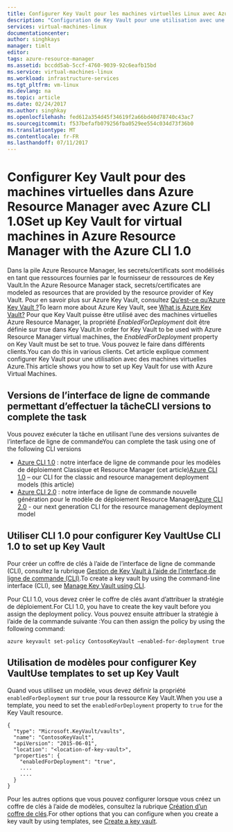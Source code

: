 ```yaml
---
title: Configurer Key Vault pour les machines virtuelles Linux avec Azure CLI 1.0 | Microsoft Docs
description: "Configuration de Key Vault pour une utilisation avec une machine virtuelle Azure Resource Manager au moyen d’Azure CLI 1.0."
services: virtual-machines-linux
documentationcenter: 
author: singhkays
manager: timlt
editor: 
tags: azure-resource-manager
ms.assetid: bccdd5ab-5ccf-4760-9039-92c6eafb15bd
ms.service: virtual-machines-linux
ms.workload: infrastructure-services
ms.tgt_pltfrm: vm-linux
ms.devlang: na
ms.topic: article
ms.date: 02/24/2017
ms.author: singhkay
ms.openlocfilehash: fed612a354d45f34619f2a66bd40d78740c43ac7
ms.sourcegitcommit: f537befafb079256fba0529ee554c034d73f36b0
ms.translationtype: MT
ms.contentlocale: fr-FR
ms.lasthandoff: 07/11/2017
---
```

# <a name="set-up-key-vault-for-virtual-machines-in-azure-resource-manager-with-the-azure-cli-10"></a><span data-ttu-id="87688-103">Configurer Key Vault pour des machines virtuelles dans Azure Resource Manager avec Azure CLI 1.0</span><span class="sxs-lookup"><span data-stu-id="87688-103">Set up Key Vault for virtual machines in Azure Resource Manager with the Azure CLI 1.0</span></span>
<span data-ttu-id="87688-104">Dans la pile Azure Resource Manager, les secrets/certificats sont modélisés en tant que ressources fournies par le fournisseur de ressources de Key Vault.</span><span class="sxs-lookup"><span data-stu-id="87688-104">In the Azure Resource Manager stack, secrets/certificates are modeled as resources that are provided by the resource provider of Key Vault.</span></span> <span data-ttu-id="87688-105">Pour en savoir plus sur Azure Key Vault, consultez [Qu’est-ce qu’Azure Key Vault ?](../../key-vault/key-vault-whatis.md)</span><span class="sxs-lookup"><span data-stu-id="87688-105">To learn more about Azure Key Vault, see [What is Azure Key Vault?](../../key-vault/key-vault-whatis.md)</span></span> <span data-ttu-id="87688-106">Pour que Key Vault puisse être utilisé avec des machines virtuelles Azure Resource Manager, la propriété *EnabledForDeployment* doit être définie sur true dans Key Vault.</span><span class="sxs-lookup"><span data-stu-id="87688-106">In order for Key Vault to be used with Azure Resource Manager virtual machines, the *EnabledForDeployment* property on Key Vault must be set to true.</span></span> <span data-ttu-id="87688-107">Vous pouvez le faire dans différents clients.</span><span class="sxs-lookup"><span data-stu-id="87688-107">You can do this in various clients.</span></span> <span data-ttu-id="87688-108">Cet article explique comment configurer Key Vault pour une utilisation avec des machines virtuelles Azure.</span><span class="sxs-lookup"><span data-stu-id="87688-108">This article shows you how to set up Key Vault for use with Azure Virtual Machines.</span></span>

## <a name="cli-versions-to-complete-the-task"></a><span data-ttu-id="87688-109">Versions de l’interface de ligne de commande permettant d’effectuer la tâche</span><span class="sxs-lookup"><span data-stu-id="87688-109">CLI versions to complete the task</span></span>
<span data-ttu-id="87688-110">Vous pouvez exécuter la tâche en utilisant l’une des versions suivantes de l’interface de ligne de commande</span><span class="sxs-lookup"><span data-stu-id="87688-110">You can complete the task using one of the following CLI versions</span></span>

- <span data-ttu-id="87688-111">[Azure CLI 1.0](#quick-commands) : notre interface de ligne de commande pour les modèles de déploiement Classique et Resource Manager (cet article)</span><span class="sxs-lookup"><span data-stu-id="87688-111">[Azure CLI 1.0](#quick-commands) – our CLI for the classic and resource management deployment models (this article)</span></span>
- <span data-ttu-id="87688-112">[Azure CLI 2.0](../windows/key-vault-setup.md?toc=%2fazure%2fvirtual-machines%2flinux%2ftoc.json) : notre interface de ligne de commande nouvelle génération pour le modèle de déploiement Resource Manager</span><span class="sxs-lookup"><span data-stu-id="87688-112">[Azure CLI 2.0](../windows/key-vault-setup.md?toc=%2fazure%2fvirtual-machines%2flinux%2ftoc.json) - our next generation CLI for the resource management deployment model</span></span>

## <a name="use-cli-10-to-set-up-key-vault"></a><span data-ttu-id="87688-113">Utiliser CLI 1.0 pour configurer Key Vault</span><span class="sxs-lookup"><span data-stu-id="87688-113">Use CLI 1.0 to set up Key Vault</span></span>
<span data-ttu-id="87688-114">Pour créer un coffre de clés à l’aide de l’interface de ligne de commande (CLI), consultez la rubrique [Gestion de Key Vault à l’aide de l’interface de ligne de commande (CLI)](../../key-vault/key-vault-manage-with-cli2.md#create-a-key-vault).</span><span class="sxs-lookup"><span data-stu-id="87688-114">To create a key vault by using the command-line interface (CLI), see [Manage Key Vault using CLI](../../key-vault/key-vault-manage-with-cli2.md#create-a-key-vault).</span></span>

<span data-ttu-id="87688-115">Pour CLI 1.0, vous devez créer le coffre de clés avant d’attribuer la stratégie de déploiement.</span><span class="sxs-lookup"><span data-stu-id="87688-115">For CLI 1.0, you have to create the key vault before you assign the deployment policy.</span></span> <span data-ttu-id="87688-116">Vous pouvez ensuite attribuer la stratégie à l’aide de la commande suivante :</span><span class="sxs-lookup"><span data-stu-id="87688-116">You can then assign the policy by using the following command:</span></span>

    azure keyvault set-policy ContosoKeyVault –enabled-for-deployment true

## <a name="use-templates-to-set-up-key-vault"></a><span data-ttu-id="87688-117">Utilisation de modèles pour configurer Key Vault</span><span class="sxs-lookup"><span data-stu-id="87688-117">Use templates to set up Key Vault</span></span>
<span data-ttu-id="87688-118">Quand vous utilisez un modèle, vous devez définir la propriété `enabledForDeployment` sur `true` pour la ressource Key Vault.</span><span class="sxs-lookup"><span data-stu-id="87688-118">When you use a template, you need to set the `enabledForDeployment` property to `true` for the Key Vault resource.</span></span>

    {
      "type": "Microsoft.KeyVault/vaults",
      "name": "ContosoKeyVault",
      "apiVersion": "2015-06-01",
      "location": "<location-of-key-vault>",
      "properties": {
        "enabledForDeployment": "true",
        ....
        ....
      }
    }

<span data-ttu-id="87688-119">Pour les autres options que vous pouvez configurer lorsque vous créez un coffre de clés à l’aide de modèles, consultez la rubrique [Création d’un coffre de clés](https://azure.microsoft.com/documentation/templates/101-key-vault-create/).</span><span class="sxs-lookup"><span data-stu-id="87688-119">For other options that you can configure when you create a key vault by using templates, see [Create a key vault](https://azure.microsoft.com/documentation/templates/101-key-vault-create/).</span></span>
